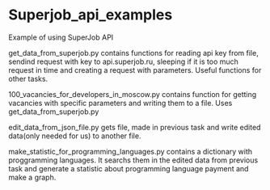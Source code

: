 # Superjob_api_examples
Example of using SuperJob API

  get_data_from_superjob.py contains functions for reading api key from file, sendind request with key to api.superjob.ru, sleeping if it is too much request in time and creating a request with parameters. Useful functions for other tasks.
  
  100_vacancies_for_developers_in_moscow.py	contains function for getting vacancies with specific parameters and writing them to a file. Uses get_data_from_superjob.py

  edit_data_from_json_file.py gets file, made in previous task and write edited data(only needed for us) to another file.

  make_statistic_for_programming_languages.py	contains a dictionary with proggramming languages. It searchs them in the edited data from previous task and generate a statistic about programming language payment and make a graph.
